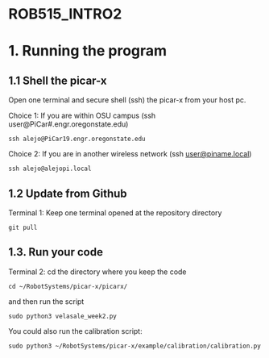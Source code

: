 # ROB515_INTRO2

# 1. Running the program

## 1.1 Shell the picar-x
Open one terminal and secure shell (ssh) the picar-x from your host pc.

Choice 1: If you are within OSU campus (ssh user@PiCar#.engr.oregonstate.edu)
```console
ssh alejo@PiCar19.engr.oregonstate.edu 
```

Choice 2: If you are in another wireless network (ssh user@piname.local)
```console
ssh alejo@alejopi.local
```
## 1.2 Update from Github
Terminal 1: Keep one terminal opened at the repository directory
```console
git pull
```

## 1.3. Run your code
Terminal 2: cd the directory where you keep the code
```console
cd ~/RobotSystems/picar-x/picarx/
```
and then run the script
```console
sudo python3 velasale_week2.py
```

You could also run the calibration script:
```console
sudo python3 ~/RobotSystems/picar-x/example/calibration/calibration.py
```